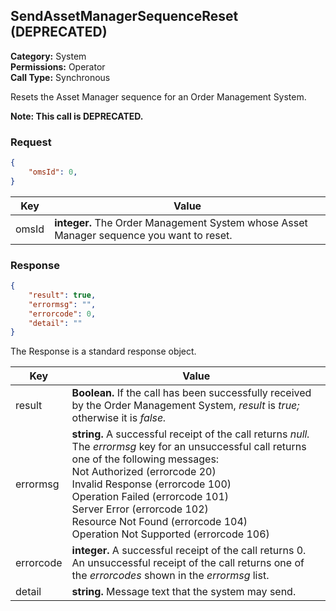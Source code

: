 ## SendAssetManagerSequenceReset (DEPRECATED)

**Category:** System<br />**Permissions:** Operator<br />**Call Type:** Synchronous

Resets the Asset Manager sequence for an Order Management System.

<aside class="warning"><strong>Note: This call is DEPRECATED.</strong></aside>

### Request

```json
{
    "omsId": 0,
}
```

| Key   | Value                                                        |
| ----- | ------------------------------------------------------------ |
| omsId | **integer.** The Order Management System whose Asset Manager sequence you want to reset. |

### Response

```json
{
    "result": true,
    "errormsg": "",
    "errorcode": 0,
    "detail": ""
}
```
The Response is a standard response object.

| Key       | Value                                                        |
| --------- | ------------------------------------------------------------ |
| result    | **Boolean.** If the call has been successfully received by the Order Management System, *result* is *true;* otherwise it is *false.* |
| errormsg  | **string.** A successful receipt of the call returns *null.* The *errormsg* key for an unsuccessful call returns one of the following messages:<br />Not Authorized (errorcode 20)<br />Invalid Response (errorcode 100)<br />Operation Failed (errorcode 101)<br />Server Error (errorcode 102)<br />Resource Not Found (errorcode 104)<br />Operation Not Supported (errorcode 106) |
| errorcode | **integer.** A successful receipt of the call returns 0. An unsuccessful receipt of the call returns one of the *errorcodes* shown in the *errormsg* list. |
| detail    | **string.** Message text that the system may send.           |


